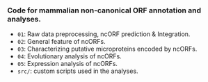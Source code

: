 ### Code for mammalian non-canonical ORF annotation and analyses.

- `01`: Raw data preprocessing, ncORF prediction & Integration.
- `02`: General feature of ncORFs.
- `03`: Characterizing putative microproteins encoded by ncORFs.
- `04`: Evolutionary analysis of ncORFs.
- `05`: Expression analysis of ncORFs.
- `src/`: custom scripts used in the analyses.
